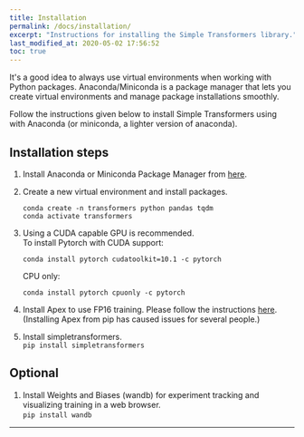 ```yaml
---
title: Installation
permalink: /docs/installation/
excerpt: "Instructions for installing the Simple Transformers library."
last_modified_at: 2020-05-02 17:56:52
toc: true
---
```


It's a good idea to always use virtual environments when working with Python packages. 
Anaconda/Miniconda is a package manager that lets you create virtual environments and manage package installations smoothly.

Follow the instructions given below to install Simple Transformers using with Anaconda (or miniconda, a lighter version of anaconda).

## Installation steps

1. Install Anaconda or Miniconda Package Manager from [here](https://www.anaconda.com/distribution/).
2. Create a new virtual environment and install packages.
   ```shell
   conda create -n transformers python pandas tqdm
   conda activate transformers
   ```
3. Using a CUDA capable GPU is recommended.  
   To install Pytorch with CUDA support:  
      ```shell
      conda install pytorch cudatoolkit=10.1 -c pytorch 
      ```
   CPU only:  
      ```shell
      conda install pytorch cpuonly -c pytorch
      ```

4. Install Apex to use FP16 training. Please follow the instructions [here](https://github.com/NVIDIA/apex). (Installing Apex from pip has caused issues for several people.)

5. Install simpletransformers.  
`pip install simpletransformers` 

## Optional

1. Install Weights and Biases (wandb) for experiment tracking and visualizing training in a web browser.  
`pip install wandb`

---
